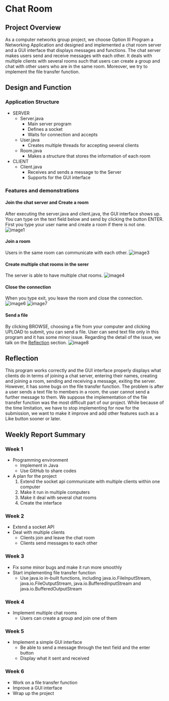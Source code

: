 # Chat Room

## Project Overview
As a computer networks group project, we choose Option Ⅲ Program a Networking Application and designed and implemented a chat room server and a GUI interface that displays messages and functions. The chat server makes users send and receive messages with each other. It deals with multiple clients with several rooms such that users can create a group and chat with other users who are in the same room. Moreover, we try to implement the file transfer function.

## Design and Function
### Application Structure
- SERVER
    - Server.java
        - Main server program 
        - Defines a socket
        - Waits for connection and accepts 
    - User.java
        - Creates multiple threads for accepting several clients
    - Room.java
        - Makes a structure that stores the information of each room      
- CLIENT
    - Client.java
        - Receives and sends a message to the Server
        - Supports for the GUI interface
  
### Features and demonstrations
#### Join the chat server and Create a room
After executing the server.java and client.java, the GUI interface shows up. You can type on the text field below and send by clicking the button ENTER. 
First you type your user name and create a room if there is not one.
![image1](screenshots/image1.png)

#### Join a room
Users in the same room can communicate with each other.
![image3](screenshots/image3.png)

#### Create multiple chat rooms in the serer
The server is able to have multiple chat rooms.
![image4](screenshots/image4.png)

#### Close the connection
When you type exit, you leave the room and close the connection.
![image6](screenshots/image6.png)
![image7](screenshots/image7.png)

#### Send a file
By clicking BROWSE, choosing a file from your computer and clicking UPLOAD to submit, you can send a file. User can send text file only in this program and it has some minor issue. Regarding the detail of the issue, we talk on the [Reflection](#Reflection) section.
![image8](screenshots/image8.png)
  
## Reflection
This program works correctly and the GUI interface properly displays what clients do in terms of joining a chat server, entering their names, creating and joining a room, sending and receiving a message, exiting the server. 
However, it has some bugs on the file transfer function. The problem is after a user sends a text file to members in a room, the user cannot send a further message to them. 
We suppose the implementation of the file transfer function was the most difficult part of our project. While because of the time limitation, we have to stop implementing for now for the submission, we want to make it improve and add other features such as a Like button sooner or later.

## Weekly Report Summary
### Week 1
- Programming environment
    - Implement in Java
    - Use GitHub to share codes
- A plan for the project
    1. Extend the socket api communicate with multiple clients within one computer
    2. Make it run in multiple computers
    3. Make it deal with several chat rooms
    4. Create the interface
### Week 2
- Extend a socket API
- Deal with multiple clients
    - Clients join and leave the chat room
    - Clients send messages to each other
### Week 3
- Fix some minor bugs and make it run more smoothly
- Start implementing file transfer function
    - Use java.io in-built functions, including java.io.FileInputStream, java.io.FileOutputStream,  java.io.BufferedInputStream and java.io.BufferedOutputStream
### Week 4
- Implement multiple chat rooms 
    - Users can create a group and join one of them
### Week 5
-  Implement a simple GUI interface 
    - Be able to  send a message through the text field and the enter button  
    - Display what it sent and received
### Week 6
- Work on a file transfer function
- Improve a GUI interface
- Wrap up the project
